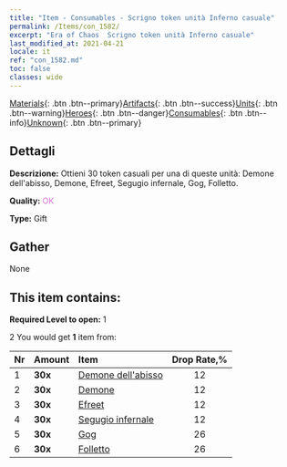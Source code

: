 ```yaml
---
title: "Item - Consumables - Scrigno token unità Inferno casuale"
permalink: /Items/con_1582/
excerpt: "Era of Chaos  Scrigno token unità Inferno casuale"
last_modified_at: 2021-04-21
locale: it
ref: "con_1582.md"
toc: false
classes: wide
---
```

 [Materials](/it/Items/){: .btn .btn--primary}[Artifacts](/it/Items/Artifacts/){: .btn .btn--success}[Units](/it/Items/Units/){: .btn .btn--warning}[Heroes](/it/Items/Heroes/){: .btn .btn--danger}[Consumables](/it/Items/Consumables/){: .btn .btn--info}[Unknown](/it/Items/Unknown/){: .btn .btn--primary}

## Dettagli
 **Descrizione:** Ottieni 30 token casuali per una di queste unità: Demone dell'abisso, Demone, Efreet, Segugio infernale, Gog, Folletto.

 **Quality:** <span style="color: #DA70D6">OK</span>

 **Type:** Gift

## Gather

  None

## This item contains:

 **Required Level to open:** 1

 2 You would get **1** item  from:

  | Nr | Amount |     Item    | Drop Rate,% |
  |:---|:-------|:------------|:---------:|
  | 1 |  **30x** | [Demone dell'abisso](/it/Items/unt_230/) | 12 | 
  | 2 |  **30x** | [Demone](/it/Items/unt_229/) | 12 | 
  | 3 |  **30x** | [Efreet](/it/Items/unt_231/) | 12 | 
  | 4 |  **30x** | [Segugio infernale](/it/Items/unt_228/) | 12 | 
  | 5 |  **30x** | [Gog](/it/Items/unt_227/) | 26 | 
  | 6 |  **30x** | [Folletto](/it/Items/unt_226/) | 26 | 
